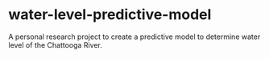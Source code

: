 # water-level-predictive-model
A personal research project to create a predictive model to determine water level of the Chattooga River.
